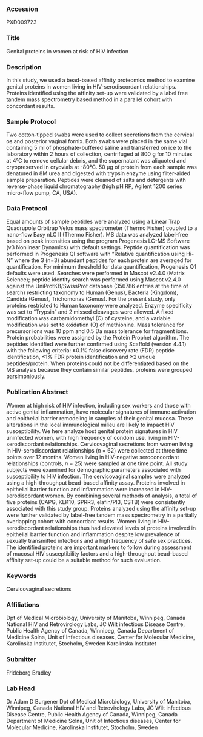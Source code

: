 ### Accession
PXD009723

### Title
Genital proteins in women at risk of HIV infection

### Description
In this study, we used a bead-based affinity proteomics method to examine genital proteins in women living in HIV-serodiscordant relationships. Proteins identified using the affinity set-up were validated by a label free tandem mass spectrometry based method in a parallel cohort with concordant results.

### Sample Protocol
Two cotton-tipped swabs were used to collect secretions from the cervical os and posterior vaginal fornix. Both swabs were placed in the same vial containing 5 ml of phosphate-buffered saline and transferred on ice to the laboratory within 2 hours of collection, centrifuged at 800 g for 10 minutes at 4°C to remove cellular debris, and the supernatant was aliquoted and cryopreserved in cryovials at -80°C. 50 μg of protein from each sample was denatured in 8M urea and digested with trypsin enzyme using filter-aided sample preparation. Peptides were cleaned of salts and detergents with reverse-phase liquid chromatography (high pH RP, Agilent 1200 series micro-flow pump, CA, USA).

### Data Protocol
Equal amounts of sample peptides were analyzed using a Linear Trap Quadrupole Orbitrap Velos mass spectrometer (Thermo Fisher) coupled to a nano-flow Easy nLC II (Thermo Fisher). MS data was analyzed label-free based on peak intensities using the program Progenesis LC-MS Software (v3 Nonlinear Dynamics) with default settings. Peptide quantification was performed in Progenesis QI software with “Relative quantification using Hi-N” where the 3 (n=3) abundant peptides for each protein are averaged for quantification. For minimum threshold for data quantification, Progenesis Q1 defaults were used. Searches were performed in Mascot v2.4.0 (Matrix Science); peptide identity search was performed using Mascot v2.4.0 against the UniProtKB/SwissProt database (356786 entries at the time of search) restricting taxonomy to Human (Genus), Bacteria (Kingdom), Candida (Genus), Trichomonas (Genus). For the present study, only proteins restricted to Human taxonomy were analyzed. Enzyme specificity was set to “Trypsin” and 2 missed cleavages were allowed. A fixed modification was carbamidomethyl (C) of cysteine, and a variable modification was set to oxidation (O) of methionine. Mass tolerance for precursor ions was 10 ppm and 0.5 Da mass tolerance for fragment ions. Protein probabilities were assigned by the Protein Prophet algorithm. The peptides identified were further confirmed using Scaffold (version 4.4.1) with the following criteria: ≤0.1% false discovery rate (FDR) peptide identification, ≤1% FDR protein identification and ≥2 unique peptides/protein. When proteins could not be differentiated based on the MS analysis because they contain similar peptides, proteins were grouped parsimoniously.

### Publication Abstract
Women at high risk of HIV infection, including sex workers and those with active genital inflammation, have molecular signatures of immune activation and epithelial barrier remodeling in samples of their genital mucosa. These alterations in the local immunological milieu are likely to impact HIV susceptibility. We here analyze host genital protein signatures in HIV uninfected women, with high frequency of condom use, living in HIV-serodiscordant relationships. Cervicovaginal secretions from women living in HIV-serodiscordant relationships (<i>n</i> = 62) were collected at three time points over 12 months. Women living in HIV-negative seroconcordant relationships (controls, <i>n</i> = 25) were sampled at one time point. All study subjects were examined for demographic parameters associated with susceptibility to HIV infection. The cervicovaginal samples were analyzed using a high-throughput bead-based affinity assay. Proteins involved in epithelial barrier function and inflammation were increased in HIV-serodiscordant women. By combining several methods of analysis, a total of five proteins (CAPG, KLK10, SPRR3, elafin/PI3, CSTB) were consistently associated with this study group. Proteins analyzed using the affinity set-up were further validated by label-free tandem mass spectrometry in a partially overlapping cohort with concordant results. Women living in HIV-serodiscordant relationships thus had elevated levels of proteins involved in epithelial barrier function and inflammation despite low prevalence of sexually transmitted infections and a high frequency of safe sex practices. The identified proteins are important markers to follow during assessment of mucosal HIV susceptibility factors and a high-throughput bead-based affinity set-up could be a suitable method for such evaluation.

### Keywords
Cervicovaginal secretions

### Affiliations
Dpt of Medical Microbiology, University of Manitoba, Winnipeg, Canada National HIV and Retrovirology Labs, JC Wilt infectious Disease Centre, Public Health Agency of Canada, Winnipeg, Canada Department of Medicine Solna, Unit of Infectious diseases, Center for Molecular Medicine, Karolinska Institutet, Stocholm, Sweden
Karolinska Institutet

### Submitter
Frideborg Bradley

### Lab Head
Dr Adam D Burgener
Dpt of Medical Microbiology, University of Manitoba, Winnipeg, Canada National HIV and Retrovirology Labs, JC Wilt infectious Disease Centre, Public Health Agency of Canada, Winnipeg, Canada Department of Medicine Solna, Unit of Infectious diseases, Center for Molecular Medicine, Karolinska Institutet, Stocholm, Sweden


